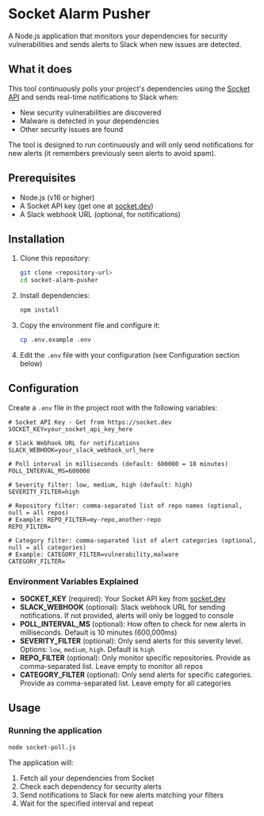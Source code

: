 # Socket Alarm Pusher

A Node.js application that monitors your dependencies for security vulnerabilities and sends alerts to Slack when new issues are detected.

## What it does

This tool continuously polls your project's dependencies using the [Socket API](https://socket.dev) and sends real-time notifications to Slack when:

- New security vulnerabilities are discovered
- Malware is detected in your dependencies
- Other security issues are found

The tool is designed to run continuously and will only send notifications for new alerts (it remembers previously seen alerts to avoid spam).


## Prerequisites

- Node.js (v16 or higher)
- A Socket API key (get one at [socket.dev](https://socket.dev))
- A Slack webhook URL (optional, for notifications)

## Installation

1. Clone this repository:
   ```bash
   git clone <repository-url>
   cd socket-alarm-pusher
   ```

2. Install dependencies:
   ```bash
   npm install
   ```

3. Copy the environment file and configure it:
   ```bash
   cp .env.example .env
   ```

4. Edit the `.env` file with your configuration (see Configuration section below)

## Configuration

Create a `.env` file in the project root with the following variables:

```env
# Socket API Key - Get from https://socket.dev
SOCKET_KEY=your_socket_api_key_here

# Slack Webhook URL for notifications
SLACK_WEBHOOK=your_slack_webhook_url_here

# Poll interval in milliseconds (default: 600000 = 10 minutes)
POLL_INTERVAL_MS=600000

# Severity filter: low, medium, high (default: high)
SEVERITY_FILTER=high

# Repository filter: comma-separated list of repo names (optional, null = all repos)
# Example: REPO_FILTER=my-repo,another-repo
REPO_FILTER=

# Category filter: comma-separated list of alert categories (optional, null = all categories)
# Example: CATEGORY_FILTER=vulnerability,malware
CATEGORY_FILTER=
```

### Environment Variables Explained

- **SOCKET_KEY** (required): Your Socket API key from [socket.dev](https://socket.dev)
- **SLACK_WEBHOOK** (optional): Slack webhook URL for sending notifications. If not provided, alerts will only be logged to console
- **POLL_INTERVAL_MS** (optional): How often to check for new alerts in milliseconds. Default is 10 minutes (600,000ms)
- **SEVERITY_FILTER** (optional): Only send alerts for this severity level. Options: `low`, `medium`, `high`. Default is `high`
- **REPO_FILTER** (optional): Only monitor specific repositories. Provide as comma-separated list. Leave empty to monitor all repos
- **CATEGORY_FILTER** (optional): Only send alerts for specific categories. Provide as comma-separated list. Leave empty for all categories

## Usage

### Running the application

```bash
node socket-poll.js
```

The application will:
1. Fetch all your dependencies from Socket
2. Check each dependency for security alerts
3. Send notifications to Slack for new alerts matching your filters
4. Wait for the specified interval and repeat